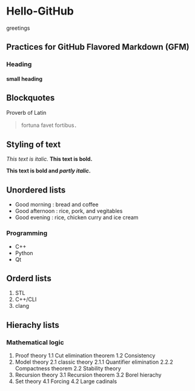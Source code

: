 # Hello-GitHub
greetings

## Practices for GitHub Flavored Markdown (GFM)
### Heading
#### small heading
## Blockquotes
Proverb of Latin
> fortuna favet fortibus．

## Styling of text
*This text is italic.*
**This text is bold.**

**This text is bold and _partly italic_.**

## Unordered lists
* Good morning : bread and coffee
* Good afternoon : rice, pork, and vegitables
* Good evening : rice, chicken curry and ice cream

### Programming
- C++
- Python
- Qt

## Orderd lists
1. STL
2. C++/CLI
3. clang

## Hierachy lists
### Mathematical logic
1. Proof theory
      1.1 Cut elimination theorem
      1.2 Consistency
2. Model theory
    2.1 classic theory
      2.1.1 Quantifier elimination
      2.2.2 Compactness theorem
    2.2 Stability theory
3. Recursion theory
    3.1 Recursion theorem
    3.2 Borel hierachy
4. Set theory
   4.1 Forcing
   4.2 Large cadinals







